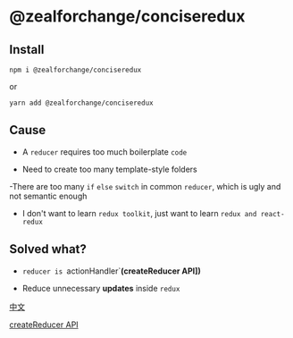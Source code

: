 # @zealforchange/conciseredux

## Install

`npm i @zealforchange/conciseredux`

or

`yarn add @zealforchange/conciseredux`

## Cause

- A `reducer` requires too much boilerplate `code`

- Need to create too many template-style folders

-There are too many `if` `else` `switch` in common `reducer`, which is ugly and not semantic enough

- I don't want to learn `redux toolkit`, just want to learn `redux and react-redux`

## Solved what?

- `reducer is `actionHandler`**(createReducer API])**

- Reduce unnecessary **updates** inside `redux`

[中文](/docs/CN_README.md)

[createReducer API](/docs/createReducer.md)
